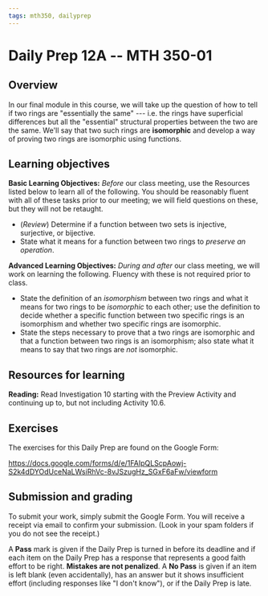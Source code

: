 ```yaml
---
tags: mth350, dailyprep
---
```


# Daily Prep 12A -- MTH 350-01

## Overview 

In our final module in this course, we will take up the question of how to tell if two rings are "essentially the same" --- i.e. the rings have superficial differences but all the "essential" structural properties between the two are the same. We'll say that two such rings are **isomorphic** and develop a way of proving two rings are isomorphic using functions. 

## Learning objectives 

**Basic Learning Objectives:** *Before* our class meeting, use the Resources listed below to learn all of the following. You should be reasonably fluent with all of these tasks prior to our meeting; we will field questions on these, but they will not be retaught. 

+ (*Review*) Determine if a function between two sets is injective, surjective, or bijective. 
+ State what it means for a function between two rings to *preserve an operation*. 

**Advanced Learning Objectives:** *During and after* our class meeting, we will work on learning the following. Fluency with these is not required prior to class. 

+ State the definition of an *isomorphism* between two rings and what it means for two rings to be *isomorphic* to each other; use the definition to decide whether a specific function between two specific rings is an isomorphism and whether two specific rings are isomorphic.
+ State the steps necessary to prove that a two rings are isomorphic and that a function between two rings is an isomorphism; also state what it means to say that two rings are *not* isomorphic. 

## Resources for learning

**Reading:** Read Investigation 10 starting with the Preview Activity and continuing up to, but not including Activity 10.6.


## Exercises 

The exercises for this Daily Prep are found on the Google Form: 

https://docs.google.com/forms/d/e/1FAIpQLScpAowj-S2k4dDYOdUceNaLWsiRhVc-8vJSzugHz_SGxF6aFw/viewform

## Submission and grading 

To submit your work, simply submit the Google Form. You will receive a receipt via email to confirm your submission. (Look in your spam folders if you do not see the receipt.) 

A **Pass** mark is given if the Daily Prep is turned in before its deadline and if each item on the Daily Prep has a response that represents a good faith effort to be right. **Mistakes are not penalized**. A **No Pass** is given if an item is left blank (even accidentally), has an answer but it shows insufficient effort (including responses like "I don't know"), or if the Daily Prep is late.